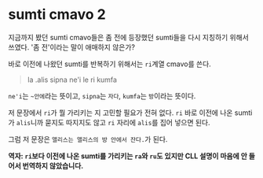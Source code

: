 # sumti cmavo 2

지금까지 봤던 sumti cmavo들은 좀 전에 등장했던 sumti들을 다시 지칭하기 위해서 쓰였다. '좀 전'이라는 말이 애매하지 않은가?

바로 이전에 나왔던 sumti를 반복하기 위해서는 `ri`계열 cmavo를 쓴다.

> la .alis sipna ne'i le ri kumfa

`ne'i`는 `~안에`라는 뜻이고, `sipna`는 `자다`, `kumfa`는 `방`이라는 뜻이다.

저 문장에서 `ri`가 뭘 가리키는 지 고민할 필요가 전혀 없다. `ri` 바로 이전에 나온 sumti가 `alis`니까 묻지도 따지지도 않고 `ri` 자리에 `alis`를 집어 넣으면 된다.

그럼 저 문장은 `앨리스는 앨리스의 방 안에서 잔다.`가 된다.

**역자: `ri`보다 이전에 나온 sumti를 가리키는 `ra`와 `ru`도 있지만 CLL 설명이 마음에 안 들어서 번역하지 않았습니다.**